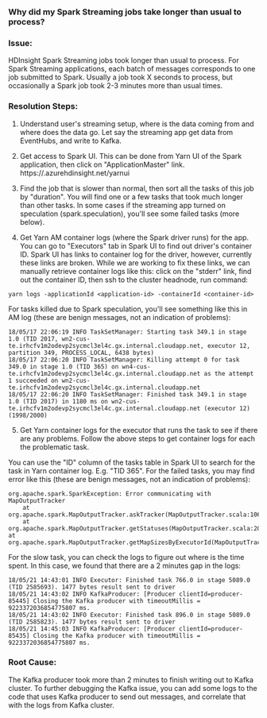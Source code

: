 ### Why did my Spark Streaming jobs take longer than usual to process?
 
### Issue:
HDInsight Spark Streaming jobs took longer than usual to process. For Spark Streaming applications, each batch of messages corresponds to one job submitted to Spark. Usually a job took X seconds to process, but occasionally a Spark job took 2-3 minutes more than usual times.
 
### Resolution Steps:
 
1. Understand user's streaming setup, where is the data coming from and where does the data go. Let say the streaming app get data from EventHubs, and write to Kafka.

2. Get access to Spark UI. This can be done from Yarn UI of the Spark application, then click on "ApplicationMaster" link.
    https://<clustername>.azurehdinsight.net/yarnui

3. Find the job that is slower than normal, then sort all the tasks of this job by "duration". You will find one or a few tasks that took much longer than other tasks. In some cases if the streaming app turned on speculation (spark.speculation), you'll see some failed tasks (more below).

4. Get Yarn AM container logs (where the Spark driver runs) for the app. You can go to "Executors" tab in Spark UI to find out driver's container ID. Spark UI has links to container log for the driver, however, currently these links are broken. While we are working to fix these links, we can manually retrieve container logs like this: click on the "stderr" link, find out the container ID, then ssh to the cluster headnode, run command:
~~~~
yarn logs -applicationId <application-id> -containerId <container-id>
~~~~

For tasks killed due to Spark speculation, you'll see something like this in AM log (these are benign messages, not an indication of problems):
~~~~
18/05/17 22:06:19 INFO TaskSetManager: Starting task 349.1 in stage 1.0 (TID 2017, wn2-cus-te.irhcfv1m2odevp2sycmcl3el4c.gx.internal.cloudapp.net, executor 12, partition 349, PROCESS_LOCAL, 6438 bytes)
18/05/17 22:06:20 INFO TaskSetManager: Killing attempt 0 for task 349.0 in stage 1.0 (TID 365) on wn4-cus-te.irhcfv1m2odevp2sycmcl3el4c.gx.internal.cloudapp.net as the attempt 1 succeeded on wn2-cus-te.irhcfv1m2odevp2sycmcl3el4c.gx.internal.cloudapp.net
18/05/17 22:06:20 INFO TaskSetManager: Finished task 349.1 in stage 1.0 (TID 2017) in 1180 ms on wn2-cus-te.irhcfv1m2odevp2sycmcl3el4c.gx.internal.cloudapp.net (executor 12) (1998/2000)
~~~~

5. Get Yarn container logs for the executor that runs the task to see if there are any problems. Follow the above steps to get container logs for each the problematic task.

You can use the "ID" column of the tasks table in Spark UI to search for the task in Yarn container log. E.g. "TID 365". For the failed tasks, you may find error like this (these are benign messages, not an indication of problems):
~~~~
org.apache.spark.SparkException: Error communicating with MapOutputTracker
	at org.apache.spark.MapOutputTracker.askTracker(MapOutputTracker.scala:106)
	at org.apache.spark.MapOutputTracker.getStatuses(MapOutputTracker.scala:204)
at org.apache.spark.MapOutputTracker.getMapSizesByExecutorId(MapOutputTracker.scala:144)
~~~~

For the slow task, you can check the logs to figure out where is the time spent. In this case, we found that there are a 2 minutes gap in the logs:
~~~~
18/05/21 14:43:01 INFO Executor: Finished task 766.0 in stage 5089.0 (TID 2585693). 1477 bytes result sent to driver
18/05/21 14:43:02 INFO KafkaProducer: [Producer clientId=producer-85445] Closing the Kafka producer with timeoutMillis = 9223372036854775807 ms.
18/05/21 14:43:02 INFO Executor: Finished task 896.0 in stage 5089.0 (TID 2585823). 1477 bytes result sent to driver
18/05/21 14:45:03 INFO KafkaProducer: [Producer clientId=producer-85435] Closing the Kafka producer with timeoutMillis = 9223372036854775807 ms.

~~~~

### Root Cause:
The Kafka producer took more than 2 minutes to finish writing out to Kafka cluster. To further debugging the Kafka issue, you can add some logs to the code that uses Kafka producer to send out messages, and correlate that with the logs from Kafka cluster.

